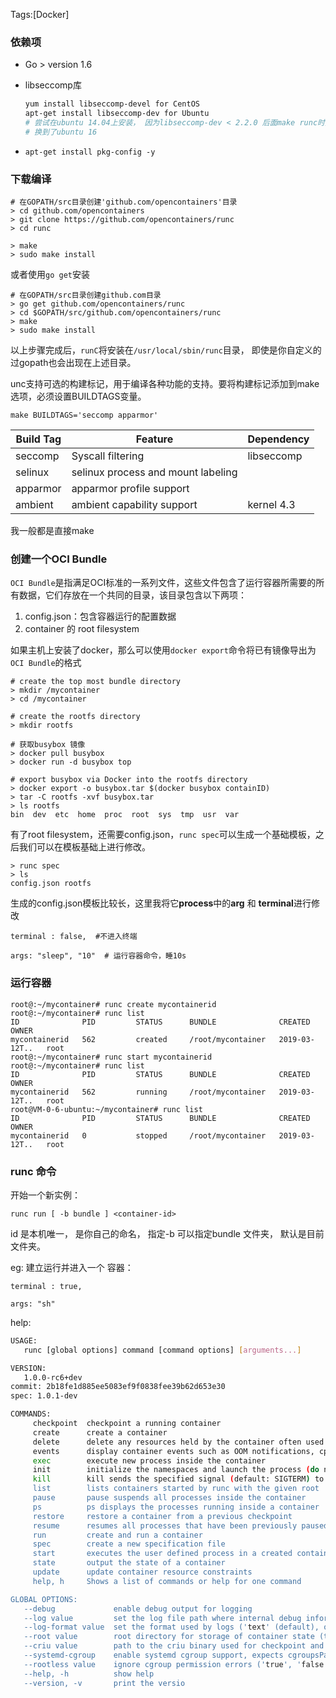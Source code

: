 Tags:[Docker]

### 依赖项

* Go  > version 1.6 

* libseccomp库

  ```bash
  yum install libseccomp-devel for CentOS
  apt-get install libseccomp-dev for Ubuntu
  # 尝试在ubuntu 14.04上安装， 因为libseccomp-dev < 2.2.0 后面make runc时失败
  # 换到了ubuntu 16
  ```

* `apt-get install pkg-config -y`




### 下载编译

```
# 在GOPATH/src目录创建'github.com/opencontainers'目录
> cd github.com/opencontainers
> git clone https://github.com/opencontainers/runc
> cd runc

> make
> sudo make install
```

或者使用`go get`安装

```
# 在GOPATH/src目录创建github.com目录
> go get github.com/opencontainers/runc
> cd $GOPATH/src/github.com/opencontainers/runc
> make
> sudo make install
```

以上步骤完成后，`runC`将安装在`/usr/local/sbin/runc`目录， 即使是你自定义的过gopath也会出现在上述目录。



unc支持可选的构建标记，用于编译各种功能的支持。要将构建标记添加到make选项，必须设置BUILDTAGS变量。

```
make BUILDTAGS='seccomp apparmor'
```

| Build Tag | Feature                            | Dependency |
| --------- | ---------------------------------- | ---------- |
| seccomp   | Syscall filtering                  | libseccomp |
| selinux   | selinux process and mount labeling | <none>     |
| apparmor  | apparmor profile support           | <none>     |
| ambient   | ambient capability support         | kernel 4.3 |

我一般都是直接make



### 创建一个OCI Bundle

`OCI Bundle`是指满足OCI标准的一系列文件，这些文件包含了运行容器所需要的所有数据，它们存放在一个共同的目录，该目录包含以下两项：

1. config.json：包含容器运行的配置数据
2. container 的 root filesystem

如果主机上安装了docker，那么可以使用`docker export`命令将已有镜像导出为`OCI Bundle`的格式



```
# create the top most bundle directory
> mkdir /mycontainer
> cd /mycontainer

# create the rootfs directory
> mkdir rootfs

# 获取busybox 镜像
> docker pull busybox
> docker run -d busybox top

# export busybox via Docker into the rootfs directory
> docker export -o busybox.tar $(docker busybox containID)  
> tar -C rootfs -xvf busybox.tar
> ls rootfs 
bin  dev  etc  home  proc  root  sys  tmp  usr  var
```

有了root filesystem，还需要config.json，`runc spec`可以生成一个基础模板，之后我们可以在模板基础上进行修改。

```
> runc spec
> ls
config.json rootfs
```

生成的config.json模板比较长，这里我将它**process**中的**arg** 和 **terminal**进行修改 

```shell
terminal : false,  #不进入终端

args: "sleep", "10"  # 运行容器命令，睡10s
```



### 运行容器

```shell
root@:~/mycontainer# runc create mycontainerid
root@:~/mycontainer# runc list
ID              PID         STATUS      BUNDLE              CREATED         OWNER
mycontainerid   562         created     /root/mycontainer   2019-03-12T..   root
root@:~/mycontainer# runc start mycontainerid
root@:~/mycontainer# runc list
ID              PID         STATUS      BUNDLE              CREATED         OWNER
mycontainerid   562         running     /root/mycontainer   2019-03-12T..   root
root@VM-0-6-ubuntu:~/mycontainer# runc list
ID              PID         STATUS      BUNDLE              CREATED         OWNER
mycontainerid   0           stopped     /root/mycontainer   2019-03-12T..   root

```



### runc 命令

开始一个新实例：

`runc run [ -b bundle ] <container-id>`

id 是本机唯一， 是你自己的命名， 指定-b 可以指定bundle 文件夹， 默认是目前文件夹。

eg: 建立运行并进入一个 容器：

```
terminal : true,  

args: "sh" 
```



help:

```bash
USAGE:
   runc [global options] command [command options] [arguments...]

VERSION:
   1.0.0-rc6+dev
commit: 2b18fe1d885ee5083ef9f0838fee39b62d653e30
spec: 1.0.1-dev

COMMANDS:
     checkpoint  checkpoint a running container
     create      create a container
     delete      delete any resources held by the container often used with detached container
     events      display container events such as OOM notifications, cpu, memory, and IO usage statistics
     exec        execute new process inside the container
     init        initialize the namespaces and launch the process (do not call it outside of runc)
     kill        kill sends the specified signal (default: SIGTERM) to the container's init process
     list        lists containers started by runc with the given root
     pause       pause suspends all processes inside the container
     ps          ps displays the processes running inside a container
     restore     restore a container from a previous checkpoint
     resume      resumes all processes that have been previously paused
     run         create and run a container
     spec        create a new specification file
     start       executes the user defined process in a created container
     state       output the state of a container
     update      update container resource constraints
     help, h     Shows a list of commands or help for one command

GLOBAL OPTIONS:
   --debug             enable debug output for logging
   --log value         set the log file path where internal debug information is written (default: "/dev/null")
   --log-format value  set the format used by logs ('text' (default), or 'json') (default: "text")
   --root value        root directory for storage of container state (this should be located in tmpfs) (default: "/run/runc")
   --criu value        path to the criu binary used for checkpoint and restore (default: "criu")
   --systemd-cgroup    enable systemd cgroup support, expects cgroupsPath to be of form "slice:prefix:name" for e.g. "system.slice:runc:434234"
   --rootless value    ignore cgroup permission errors ('true', 'false', or 'auto') (default: "auto")
   --help, -h          show help
   --version, -v       print the versio
```



